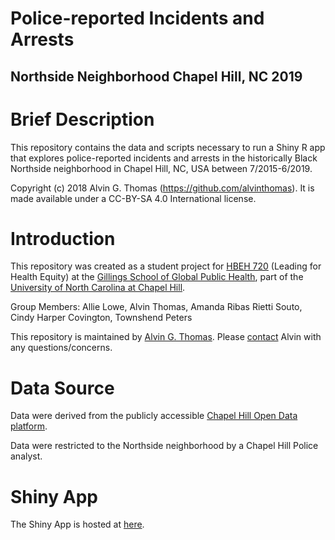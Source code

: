 # Police-reported Incidents and Arrests
## Northside Neighborhood Chapel Hill, NC 2019

# Brief Description

This repository contains the data and scripts necessary to run a Shiny R app
that explores police-reported incidents and arrests in the historically Black
Northside neighborhood in Chapel Hill, NC, USA between 7/2015-6/2019.

Copyright (c) 2018 Alvin G. Thomas (https://github.com/alvinthomas).
It is made available under a CC-BY-SA 4.0 International license.

# Introduction

This repository was created as a student project for [HBEH 720](http://racialequity.web.unc.edu/) (Leading for Health Equity) at the [Gillings School of Global Public Health](https://sph.unc.edu/), part of the [University of North Carolina at Chapel Hill](https://www.unc.edu/).

Group Members: Allie Lowe, Alvin Thomas, Amanda Ribas Rietti Souto, Cindy Harper Covington, Townshend Peters

This repository is maintained by [Alvin G. Thomas](https://alvingthomas.com). Please [contact](mailto:alvin@statsnips.com) Alvin with any questions/concerns.

# Data Source
Data were derived from the publicly accessible [Chapel Hill Open Data platform](https://www.chapelhillopendata.org/page/home1/).

Data were restricted to the Northside neighborhood by a Chapel Hill Police analyst.

# Shiny App

The Shiny App is hosted at [here](https://alvinthomas.shinyapps.io/northside_policing_2019/).

